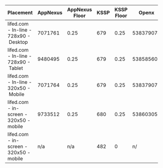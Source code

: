 | Placement                               | AppNexus | AppNexus Floor | KSSP | KSSP Floor | Openx     | OpenX Floor | AdX        | 
|-----------------------------------------|----------|----------------|------|------------|-----------|-------------|------------| 
| lifed.com - In-line - 728x90 -  Desktop | 7071761  | 0.25           | 679  | 0.25       | 538379074 | 0.15        | n/a        | 
| lifed.com - In-line - 728x90 -  Tablet  | 9480495  | 0.25           | 679  | 0.25       | 538585603 | 0.15        | n/a        | 
| lifed.com - In-line - 320x50 -  Mobile  | 7071764  | 0.25           | 679  | 0.25       | 538379072 | 0.15        | n/a        | 
| lifed.com - in-screen - 320x50 - mobile | 9733512  | 0.25           | 680  | 0.25       | 538603051 | 0.15        | 7719801602 | 
| lifed.com - in-screen - 320x50 - mobile | n/a      | n/a            | 482  | 0          | n/        | n/a         | n/a        | 

